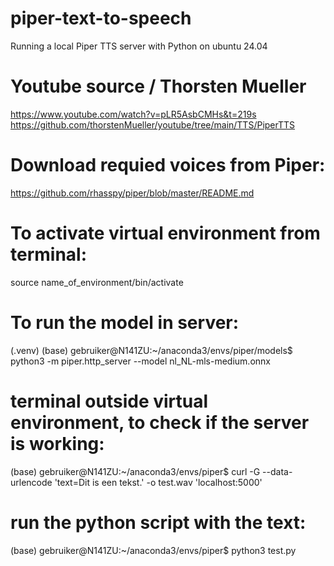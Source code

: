 # piper-text-to-speech
Running a local Piper TTS server with Python on ubuntu 24.04

# Youtube source / Thorsten Mueller
https://www.youtube.com/watch?v=pLR5AsbCMHs&t=219s 
https://github.com/thorstenMueller/youtube/tree/main/TTS/PiperTTS 

# Download requied voices from Piper:
[https://github.com/rhasspy/piper/blob/master/README.md ](https://github.com/rhasspy/piper/blob/master/README.md#voices)

# To activate virtual environment from terminal:
source name_of_environment/bin/activate

# To run the model in server:
(.venv) (base) gebruiker@N141ZU:~/anaconda3/envs/piper/models$ python3 -m piper.http_server --model nl_NL-mls-medium.onnx


# terminal outside virtual environment, to check if the server is working:
(base) gebruiker@N141ZU:~/anaconda3/envs/piper$ curl -G --data-urlencode 'text=Dit is een tekst.' -o test.wav 'localhost:5000'

# run the python script with the text:
(base) gebruiker@N141ZU:~/anaconda3/envs/piper$ python3 test.py
